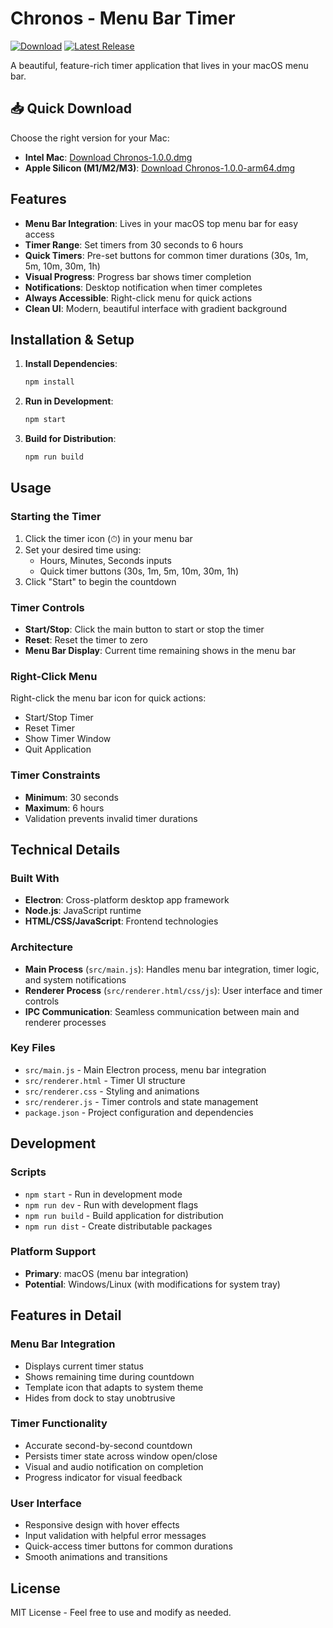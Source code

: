 # Chronos - Menu Bar Timer

[![Download](https://img.shields.io/github/downloads/Rrahul7/chronos-timer/total)](https://github.com/Rrahul7/chronos-timer/releases)
[![Latest Release](https://img.shields.io/github/v/release/Rrahul7/chronos-timer)](https://github.com/Rrahul7/chronos-timer/releases/latest)

A beautiful, feature-rich timer application that lives in your macOS menu bar.

## 📥 Quick Download

Choose the right version for your Mac:
- **Intel Mac**: [Download Chronos-1.0.0.dmg](https://github.com/Rrahul7/chronos-timer/releases/latest/download/Chronos-1.0.0.dmg)
- **Apple Silicon (M1/M2/M3)**: [Download Chronos-1.0.0-arm64.dmg](https://github.com/Rrahul7/chronos-timer/releases/latest/download/Chronos-1.0.0-arm64.dmg)


## Features

- **Menu Bar Integration**: Lives in your macOS top menu bar for easy access
- **Timer Range**: Set timers from 30 seconds to 6 hours
- **Quick Timers**: Pre-set buttons for common timer durations (30s, 1m, 5m, 10m, 30m, 1h)
- **Visual Progress**: Progress bar shows timer completion
- **Notifications**: Desktop notification when timer completes
- **Always Accessible**: Right-click menu for quick actions
- **Clean UI**: Modern, beautiful interface with gradient background

## Installation & Setup

1. **Install Dependencies**:
   ```bash
   npm install
   ```

2. **Run in Development**:
   ```bash
   npm start
   ```

3. **Build for Distribution**:
   ```bash
   npm run build
   ```

## Usage

### Starting the Timer
1. Click the timer icon (⏱) in your menu bar
2. Set your desired time using:
   - Hours, Minutes, Seconds inputs
   - Quick timer buttons (30s, 1m, 5m, 10m, 30m, 1h)
3. Click "Start" to begin the countdown

### Timer Controls
- **Start/Stop**: Click the main button to start or stop the timer
- **Reset**: Reset the timer to zero
- **Menu Bar Display**: Current time remaining shows in the menu bar

### Right-Click Menu
Right-click the menu bar icon for quick actions:
- Start/Stop Timer
- Reset Timer
- Show Timer Window
- Quit Application

### Timer Constraints
- **Minimum**: 30 seconds
- **Maximum**: 6 hours
- Validation prevents invalid timer durations

## Technical Details

### Built With
- **Electron**: Cross-platform desktop app framework
- **Node.js**: JavaScript runtime
- **HTML/CSS/JavaScript**: Frontend technologies

### Architecture
- **Main Process** (`src/main.js`): Handles menu bar integration, timer logic, and system notifications
- **Renderer Process** (`src/renderer.html/css/js`): User interface and timer controls
- **IPC Communication**: Seamless communication between main and renderer processes

### Key Files
- `src/main.js` - Main Electron process, menu bar integration
- `src/renderer.html` - Timer UI structure
- `src/renderer.css` - Styling and animations
- `src/renderer.js` - Timer controls and state management
- `package.json` - Project configuration and dependencies

## Development

### Scripts
- `npm start` - Run in development mode
- `npm run dev` - Run with development flags
- `npm run build` - Build application for distribution
- `npm run dist` - Create distributable packages

### Platform Support
- **Primary**: macOS (menu bar integration)
- **Potential**: Windows/Linux (with modifications for system tray)

## Features in Detail

### Menu Bar Integration
- Displays current timer status
- Shows remaining time during countdown
- Template icon that adapts to system theme
- Hides from dock to stay unobtrusive

### Timer Functionality
- Accurate second-by-second countdown
- Persists timer state across window open/close
- Visual and audio notification on completion
- Progress indicator for visual feedback

### User Interface
- Responsive design with hover effects
- Input validation with helpful error messages
- Quick-access timer buttons for common durations
- Smooth animations and transitions

## License

MIT License - Feel free to use and modify as needed.